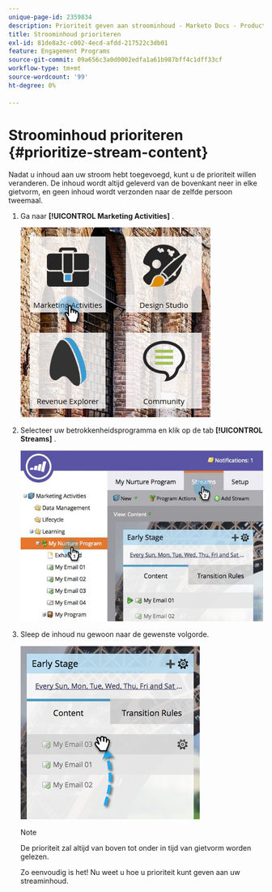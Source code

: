 ```yaml
---
unique-page-id: 2359834
description: Prioriteit geven aan stroominhoud - Marketo Docs - Productdocumentatie
title: Stroominhoud prioriteren
exl-id: 81de8a3c-c002-4ecd-afdd-217522c3db01
feature: Engagement Programs
source-git-commit: 09a656c3a0d0002edfa1a61b987bff4c1dff33cf
workflow-type: tm+mt
source-wordcount: '99'
ht-degree: 0%

---
```


# Stroominhoud prioriteren {#prioritize-stream-content}

Nadat u inhoud aan uw stroom hebt toegevoegd, kunt u de prioriteit willen veranderen. De inhoud wordt altijd geleverd van de bovenkant neer in elke gietvorm, en geen inhoud wordt verzonden naar de zelfde persoon tweemaal.

1. Ga naar **[!UICONTROL Marketing Activities]** .

   ![](assets/ma.png)

1. Selecteer uw betrokkenheidsprogramma en klik op de tab **[!UICONTROL Streams]** .

   ![](assets/cloneasteam-1.jpg)

1. Sleep de inhoud nu gewoon naar de gewenste volgorde.

   ![](assets/image2014-9-15-17-3a5-3a45.png)

   >[!NOTE]
   >
   >De prioriteit zal altijd van boven tot onder in tijd van gietvorm worden gelezen.

   Zo eenvoudig is het! Nu weet u hoe u prioriteit kunt geven aan uw streaminhoud.
